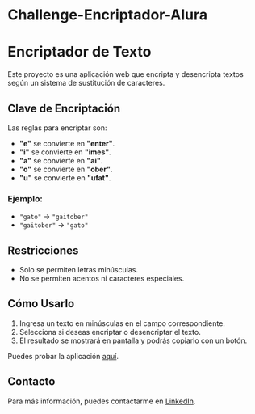 # Challenge-Encriptador-Alura

# Encriptador de Texto

Este proyecto es una aplicación web que encripta y desencripta textos según un sistema de sustitución de caracteres. 

## Clave de Encriptación

Las reglas para encriptar son:

- **"e"** se convierte en **"enter"**.
- **"i"** se convierte en **"imes"**.
- **"a"** se convierte en **"ai"**.
- **"o"** se convierte en **"ober"**.
- **"u"** se convierte en **"ufat"**.

### Ejemplo:
- `"gato"` → `"gaitober"`
- `"gaitober"` → `"gato"`

## Restricciones

- Solo se permiten letras minúsculas.
- No se permiten acentos ni caracteres especiales.

## Cómo Usarlo

1. Ingresa un texto en minúsculas en el campo correspondiente.
2. Selecciona si deseas encriptar o desencriptar el texto.
3. El resultado se mostrará en pantalla y podrás copiarlo con un botón.

Puedes probar la aplicación [aquí](https://vercel.com/arys-projects-fe359108).

## Contacto

Para más información, puedes contactarme en [LinkedIn](https://www.linkedin.com/in/arykorenvais/).

